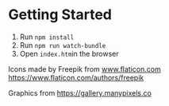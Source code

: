 # Getting Started

1. Run `npm install`
2. Run `npm run watch-bundle`
3. Open `index.htm`in the browser

Icons made by Freepik from www.flaticon.com
https://www.flaticon.com/authors/freepik

Graphics from https://gallery.manypixels.co
